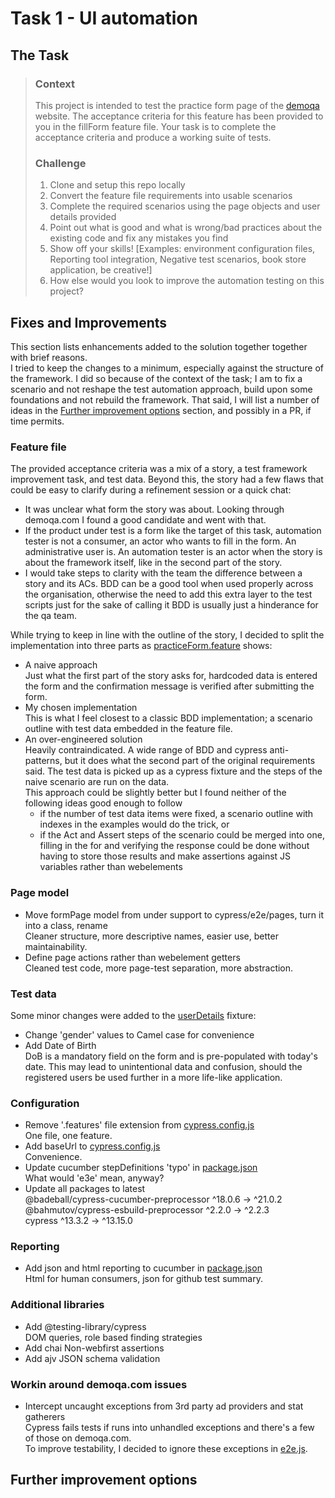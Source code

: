 # Task 1 - UI automation

## The Task

> ### Context
>
> This project is intended to test the practice form page of the [demoqa](https://demoqa.com/) website. The acceptance criteria for this feature has been provided to you in the fillForm feature file. Your task is to complete the acceptance criteria and produce a working suite of tests.
>
> ### Challenge
>
> 1.  Clone and setup this repo locally
> 2.  Convert the feature file requirements into usable scenarios
> 3.  Complete the required scenarios using the page objects and user details provided
> 4.  Point out what is good and what is wrong/bad practices about the existing code and fix any mistakes you find
> 5.  Show off your skills! \[Examples: environment configuration files, Reporting tool integration, Negative test scenarios, book store application, be creative!\]
> 6.  How else would you look to improve the automation testing on this project?

## Fixes and Improvements

This section lists enhancements added to the solution together together with brief reasons.  
I tried to keep the changes to a minimum, especially against the structure of the framework. I did so because of the context of the task; I am to fix a scenario and not reshape the test automation approach, build upon some foundations and not rebuild the framework. That said, I will list a number of ideas in the [Further improvement options](#further-improvement-options) section, and possibly in a PR, if time permits.

### Feature file

The provided acceptance criteria was a mix of a story, a test framework improvement task, and test data. Beyond this, the story had a few flaws that could be easy to clarify during a refinement session or a quick chat:

- It was unclear what form the story was about. Looking through demoqa.com I found a good candidate and went with that.
- If the product under test is a form like the target of this task, automation tester is not a consumer, an actor who wants to fill in the form. An administrative user is. An automation tester is an actor when the story is about the framework itself, like in the second part of the story.
- I would take steps to clarity with the team the difference between a story and its ACs. BDD can be a good tool when used properly across the organisation, otherwise the need to add this extra layer to the test scripts just for the sake of calling it BDD is usually just a hinderance for the qa team.

While trying to keep in line with the outline of the story, I decided to split the implementation into three parts as [practiceForm.feature](/cypress/e2e/practiceForm/) shows:

- A naive approach  
  Just what the first part of the story asks for, hardcoded data is entered the form and the confirmation message is verified after submitting the form.
- My chosen implementation  
  This is what I feel closest to a classic BDD implementation; a scenario outline with test data embedded in the feature file.
- An over-engineered solution  
  Heavily contraindicated. A wide range of BDD and cypress anti-patterns, but it does what the second part of the original requirements said. The test data is picked up as a cypress fixture and the steps of the naive scenario are run on the data.  
  This approach could be slightly better but I found neither of the following ideas good enough to follow
  - if the number of test data items were fixed, a scenario outline with indexes in the examples would do the trick, or
  - if the Act and Assert steps of the scenario could be merged into one, filling in the for and verifying the response could be done without having to store those results and make assertions against JS variables rather than webelements

### Page model

- Move formPage model from under support to cypress/e2e/pages, turn it into a class, rename  
  Cleaner structure, more descriptive names, easier use, better maintainability.
- Define page actions rather than webelement getters  
  Cleaned test code, more page-test separation, more abstraction.

### Test data

Some minor changes were added to the [userDetails](/cypress/fixtures/userDetails.json) fixture:

- Change 'gender' values to Camel case for convenience
- Add Date of Birth  
  DoB is a mandatory field on the form and is pre-populated with today's date. This may lead to unintentional data and confusion, should the registered users be used further in a more life-like application.

### Configuration

- Remove '.features' file extension from [cypress.config.js](/cypress.config.js)  
  One file, one feature.
- Add baseUrl to [cypress.config.js](/cypress.config.js)  
  Convenience.
- Update cucumber stepDefinitions 'typo' in [package.json](/package.json)  
  What would 'e3e' mean, anyway?
- Update all packages to latest  
  @badeball/cypress-cucumber-preprocessor ^18.0.6 → ^21.0.2  
  @bahmutov/cypress-esbuild-preprocessor ^2.2.0 → ^2.2.3  
  cypress ^13.3.2 → ^13.15.0

### Reporting

- Add json and html reporting to cucumber in [package.json](/package.json)  
  Html for human consumers, json for github test summary.

### Additional libraries

- Add @testing-library/cypress  
  DOM queries, role based finding strategies
- Add chai
  Non-webfirst assertions
- Add ajv
  JSON schema validation

### Workin around demoqa.com issues

- Intercept uncaught exceptions from 3rd party ad providers and stat gatherers  
  Cypress fails tests if runs into unhandled exceptions and there's a few of those on demoqa.com.  
  To improve testability, I decided to ignore these exceptions in [e2e.js](/cypress/support/e2e.js).

## Further improvement options
